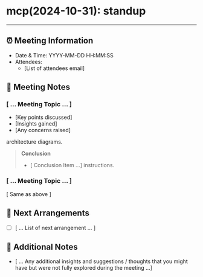 # mcp(2024-10-31): standup

---

## ⏰ Meeting Information

- Date & Time: YYYY-MM-DD HH:MM:SS
- Attendees:
  - [List of attendees email]

## 📝 Meeting Notes

### [ ... Meeting Topic ... ]

- [Key points discussed]
- [Insights gained]
- [Any concerns raised]

architecture diagrams.

> **Conclusion**
>
> - [ Conclusion Item ...] instructions.

### [ ... Meeting Topic ... ]

[ Same as above ]

## 📅 Next Arrangements

- [ ] [ ... List of next arrangement ... ]

## 📌 Additional Notes

- [ ... Any additional insights and suggestions / thoughts that you might have
  but were not fully explored during the meeting ...]
